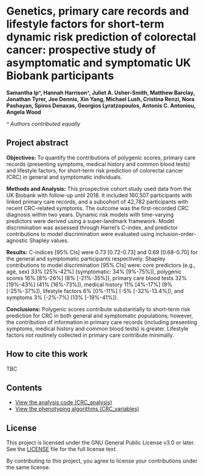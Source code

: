# Genetics, primary care records and lifestyle factors for short-term dynamic risk prediction of colorectal cancer: prospective study of asymptomatic and symptomatic UK Biobank participants


**Samantha Ip^, Hannah Harrison^, Juliet A. Usher-Smith, Matthew Barclay, Jonathan Tyrer, Joe Dennis, Xin Yang, Michael Lush, Cristina Renzi, Nora Pashayan, Spiros Denaxas, Georgios Lyratzopoulos, Antonis C. Antoniou, Angela Wood**

*^ Authors contributed equally*

## Project abstract

**Objectives:** To quantify the contributions of polygenic scores, primary care records (presenting symptoms, medical history and common blood tests) and lifestyle factors, for short-term risk prediction of colorectal cancer (CRC) in general and symptomatic individuals. 

**Methods and Analysis:** This prospective cohort study used data from the UK Biobank with follow-up until 2018. It included 160,507 participants with linked primary care records, and a subcohort of 42,782 participants with recent CRC-related symptoms. The outcome was the first-recorded CRC diagnosis within two years. Dynamic risk models with time-varying predictors were derived using a super-landmark framework. Model discrimination was assessed through Harrel’s C-index, and predictor contributions to model discrimination were evaluated using inclusion-order-agnostic Shapley values.

**Results:** C-indices [95% CIs] were 0.73 [0.72-0.73] and 0.69 [0.68-0.70] for the general and symptomatic participants respectively. Shapley contributions to model discrimination [95% CIs] were: core predictors (e.g., age, sex) 33% [25%-42%] (symptomatic: 34% [9%-75%]), polygenic scores 16% [8%-26%] (8% [-21%-35%]), primary care blood tests 32% [19%-43%] (41% [16%-73%]), medical history 11% [4%-17%] (9% [-25%-37%]), lifestyle factors 6% [0%-11%] (-5% [-32%-13.4%]), and symptoms 3% [-2%-7%] (13% [-19%-41%]).  

**Conclusions:** Polygenic scores contribute substantially to short-term risk prediction for CRC in both general and symptomatic populations; however, the contribution of information in primary care records (including presenting symptoms, medical history and common blood tests) is greater. Lifestyle factors not routinely collected in primary care contribute minimally.

## How to cite this work
TBC

## Contents

* [View the analysis code (CRC_analysis)](https://github.com/CCGE-Cambridge/ACED-CRC-modelling/tree/main/CRC_analysis)
* [View the phenotyping algorithms (CRC_variables)](https://github.com/CCGE-Cambridge/ACED-CRC-modelling/tree/main/CRC_variables)


## License

This project is licensed under the GNU General Public License v3.0 or later. See the [LICENSE](https://github.com/CCGE-Cambridge/ACED-CRC-modelling/blob/main/LICENSE.txt) file for the full license text.

By contributing to this project, you agree to license your contributions under the same license.
